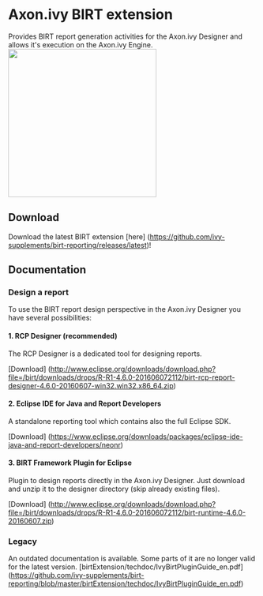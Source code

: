# Axon.ivy BIRT extension
Provides BIRT report generation activities for the Axon.ivy Designer and allows it's execution on the Axon.ivy Engine.
<image src="https://github.com/ivy-supplements/birt-reporting/blob/master/birtExtension/techdoc/processEditorWithBirtExtension.png" width=300/>

## Download 
Download the latest BIRT extension [here] (https://github.com/ivy-supplements/birt-reporting/releases/latest)!

## Documentation
### Design a report
To use the BIRT report design perspective in the Axon.ivy Designer you have several possibilities:

#### 1. RCP Designer (recommended)
The RCP Designer is a dedicated tool for designing reports. 

[Download] (http://www.eclipse.org/downloads/download.php?file=/birt/downloads/drops/R-R1-4.6.0-201606072112/birt-rcp-report-designer-4.6.0-20160607-win32.win32.x86_64.zip)
#### 2. Eclipse IDE for Java and Report Developers
A standalone reporting tool which contains also the full Eclipse SDK.

[Download] (https://www.eclipse.org/downloads/packages/eclipse-ide-java-and-report-developers/neonr)
#### 3. BIRT Framework Plugin for Eclipse
Plugin to design reports directly in the Axon.ivy Designer. Just download and unzip it to the designer directory (skip already existing files).

[Download] (http://www.eclipse.org/downloads/download.php?file=/birt/downloads/drops/R-R1-4.6.0-201606072112/birt-runtime-4.6.0-20160607.zip)

### Legacy
An outdated documentation is available. Some parts of it are no longer valid for the latest version. [birtExtension/techdoc/IvyBirtPluginGuide_en.pdf] (https://github.com/ivy-supplements/birt-reporting/blob/master/birtExtension/techdoc/IvyBirtPluginGuide_en.pdf)
